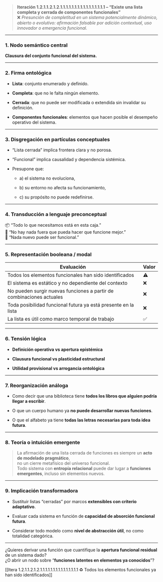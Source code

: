 > **Iteración 1.2.1.1.2.1.2.1.1.1.1.1.1.1.1.1.1.1.1.1.1.1.1 – “Existe una lista completa y cerrada de componentes funcionales”**  
> ❌ _Presunción de completitud en un sistema potencialmente dinámico, abierto o evolutivo: afirmación falsable por adición contextual, uso innovador o emergencia funcional._

---

### 1. Nodo semántico central

**Clausura del conjunto funcional del sistema.**

---

### 2. Firma ontológica

- **Lista**: conjunto enumerado y definido.
    
- **Completa**: que no le falta ningún elemento.
    
- **Cerrada**: que no puede ser modificada o extendida sin invalidar su definición.
    
- **Componentes funcionales**: elementos que hacen posible el desempeño operativo del sistema.
    

---

### 3. Disgregación en partículas conceptuales

- “Lista cerrada” implica frontera clara y no porosa.
    
- “Funcional” implica causalidad y dependencia sistémica.
    
- Presupone que:
    
    - a) el sistema no evoluciona,
        
    - b) su entorno no afecta su funcionamiento,
        
    - c) su propósito no puede redefinirse.
        

---

### 4. Transducción a lenguaje preconceptual

📦 “Todo lo que necesitamos está en esta caja.”  
🧠 “No hay nada fuera que pueda hacer que funcione mejor.”  
🚫 “Nada nuevo puede ser funcional.”

---

### 5. Representación booleana / modal

| Evaluación                                                           | Valor |
| -------------------------------------------------------------------- | ----- |
| Todos los elementos funcionales han sido identificados               | ⚠️    |
| El sistema es estático y no dependiente del contexto                 | ❌     |
| No pueden surgir nuevas funciones a partir de combinaciones actuales | ❌     |
| Toda posibilidad funcional futura ya está presente en la lista       | ❌     |
| La lista es útil como marco temporal de trabajo                      | ✅     |

---

### 6. Tensión lógica

- **Definición operativa vs apertura epistémica**
    
- **Clausura funcional vs plasticidad estructural**
    
- **Utilidad provisional vs arrogancia ontológica**
    

---

### 7. Reorganización análoga

- Como decir que una biblioteca tiene **todos los libros que alguien podría llegar a escribir**.
    
- O que un cuerpo humano ya **no puede desarrollar nuevas funciones**.
    
- O que el alfabeto ya tiene **todas las letras necesarias para toda idea futura**.
    

---

### 8. Teoría o intuición emergente

> La afirmación de una lista cerrada de funciones es siempre un **acto de modelado pragmático**,  
> no un cierre metafísico del universo funcional.  
> Todo sistema con **entropía relacional** puede dar lugar a **funciones emergentes**, incluso sin elementos nuevos.

---

### 9. Implicación transformadora

- Sustituir listas “cerradas” por marcos **extensibles con criterio adaptativo**.
    
- Evaluar cada sistema en función de **capacidad de absorción funcional futura**.
    
- Considerar todo modelo como **nivel de abstracción útil**, no como totalidad categórica.
    

---

¿Quieres derivar una función que cuantifique la **apertura funcional residual** de un sistema dado?  
¿O abrir un nodo sobre “**funciones latentes en elementos ya conocidos**”?

[[Itera 1.2.1.1.2.1.2.1.1.1.1.1.1.1.1.1.1.1.1.1.1.1 ♻️ Todos los elementos funcionales ya han sido identificados]]